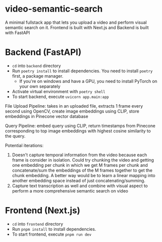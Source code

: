 # video-semantic-search

A minimal fullstack app that lets you upload a video and perform visual semantic search on it. Frontend is built with Next.js and Backend is built with FastAPI

# Backend (FastAPI)

- `cd` into `backend` directory
- Run `poetry install` to install dependencies. You need to install `poetry` first, a package manager.
  - If you're on windows and have a GPU, you need to install PyTorch on your own separately
- Activate virtual environment with `poetry shell`
- To start backend, execute `uvicorn app.main:app`

File Upload Pipeline: takes in an uploaded file, extracts 1 frame every second using OpenCV, create image embeddings using CLIP, store embeddings in Pinecone vector database

Query Pipeline: embed query using CLIP, return timestamps from Pinecone corresponding to top image embeddings with highest cosine similarity to the query.

Potential iterations:
1. Doesn't capture temporal information from the video because each frame is consider in isolation. Could try chunking the video and getting one embedding per chunk in which we get M frames per chunk and concatenate/sum the embeddings of the M frames together to get the chunk embedding. A better way would be to learn a linear mapping into another embedding space instead of just concatenating/summing.
2. Capture text transcription as well and combine with visual aspect to perform a more comprehensive semantic search on video

# Frontend (Next.js)
- `cd` into `frontend` directory
- Run `pnpm install` to install dependencies.
- To start frontend, execute `pnpm run dev`

